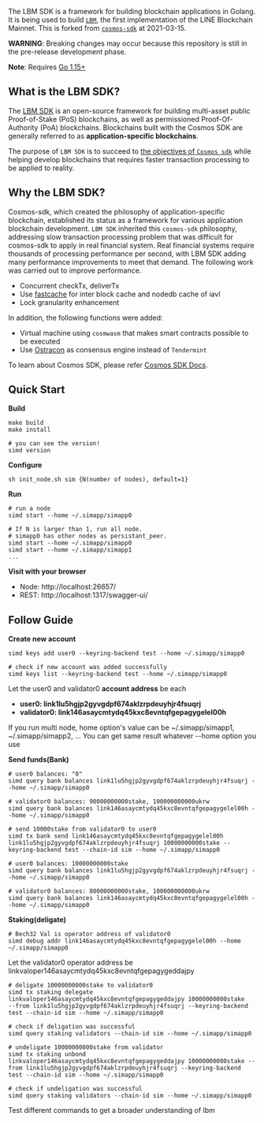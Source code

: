 The LBM SDK is a framework for building blockchain applications in Golang.
It is being used to build [`LBM`](https://github.com/line/lbm), the first implementation of the LINE Blockchain Mainnet.
This is forked from [`cosmos-sdk`](https://github.com/cosmos/cosmos-sdk) at 2021-03-15.

**WARNING**: Breaking changes may occur because this repository is still in the pre-release development phase.

**Note**: Requires [Go 1.15+](https://golang.org/dl/)

## What is the LBM SDK?

The [LBM SDK](https://github.com/line/lbm-sdk) is an open-source framework for building multi-asset public Proof-of-Stake (PoS) <df value="blockchain">blockchains</df>, as well as permissioned Proof-Of-Authority (PoA) blockchains. Blockchains built with the Cosmos SDK are generally referred to as **application-specific blockchains**. 

The purpose of `LBM SDK` is to succeed to [the objectives of `Cosmos sdk`](https://github.com/cosmos/cosmos-sdk/blob/master/docs/intro/overview.md) while helping develop blockchains that requires faster transaction processing to be applied to reality.

## Why the LBM SDK?

Cosmos-sdk, which created the philosophy of application-specific blockchain, established its status as a framework for various application blockchain development. `LBM SDK` inherited this `cosmos-sdk` philosophy, addressing slow transaction processing problem that was difficult for cosmos-sdk to apply in real financial system. Real financial systems require thousands of processing performance per second, with LBM SDK adding many performance improvements to meet that demand.
The following work was carried out to improve performance.

- Concurrent checkTx, deliverTx
- Use [fastcache](https://github.com/victoriametrics/fastcache) for inter block cache and nodedb cache of iavl
- Lock granularity enhancement

In addition, the following functions were added:

- Virtual machine using `cosmwasm` that makes smart contracts possible to be executed 
- Use [Ostracon](https://github.com/line/ostracon) as consensus engine instead of `Tendermint`


To learn about Cosmos SDK, please refer [Cosmos SDK Docs](https://github.com/cosmos/cosmos-sdk/blob/master/docs).

## Quick Start


**Build**
```
make build
make install

# you can see the version!
simd version
```

**Configure**
```
sh init_node.sh sim {N(number of nodes), default=1}
```

**Run**
```
# run a node
simd start --home ~/.simapp/simapp0

# If N is larger than 1, run all node.
# simapp0 has other nodes as persistant_peer. 
simd start --home ~/.simapp/simapp0
simd start --home ~/.simapp/simapp1
...
```

**Visit with your browser**
* Node: http://localhost:26657/
* REST: http://localhost:1317/swagger-ui/


## Follow Guide


**Create new account**
```
simd keys add user0 --keyring-backend test --home ~/.simapp/simapp0

# check if new account was added successfully
simd keys list --keyring-backend test --home ~/.simapp/simapp0               
```

Let the user0 and validator0 **account address** be each 
* **user0: link1lu5hgjp2gyvgdpf674aklzrpdeuyhjr4fsuqrj**
* **validator0: link146asaycmtydq45kxc8evntqfgepagygelel00h**

If you run multi node, home option's value can be ~/.simapp/simapp1, ~/.simapp/simapp2, ...
You can get same result whatever --home option you use

**Send funds(Bank)**
```
# user0 balances: "0"
simd query bank balances link1lu5hgjp2gyvgdpf674aklzrpdeuyhjr4fsuqrj --home ~/.simapp/simapp0

# validator0 balances: 90000000000stake, 100000000000ukrw
simd query bank balances link146asaycmtydq45kxc8evntqfgepagygelel00h --home ~/.simapp/simapp0

# send 10000stake from validator0 to user0
simd tx bank send link146asaycmtydq45kxc8evntqfgepagygelel00h link1lu5hgjp2gyvgdpf674aklzrpdeuyhjr4fsuqrj 10000000000stake --keyring-backend test --chain-id sim --home ~/.simapp/simapp0

# user0 balances: 10000000000stake
simd query bank balances link1lu5hgjp2gyvgdpf674aklzrpdeuyhjr4fsuqrj --home ~/.simapp/simapp0

# validator0 balances: 80000000000stake, 100000000000ukrw
simd query bank balances link146asaycmtydq45kxc8evntqfgepagygelel00h --home ~/.simapp/simapp0
```

**Staking(deligate)**
```
# Bech32 Val is operator address of validator0
simd debug addr link146asaycmtydq45kxc8evntqfgepagygelel00h --home ~/.simapp/simapp0
```
Let the validator0 operator address be linkvaloper146asaycmtydq45kxc8evntqfgepagygeddajpy

```
# deligate 10000000000stake to validator0
simd tx staking delegate linkvaloper146asaycmtydq45kxc8evntqfgepagygeddajpy 10000000000stake 
--from link1lu5hgjp2gyvgdpf674aklzrpdeuyhjr4fsuqrj --keyring-backend test --chain-id sim --home ~/.simapp/simapp0

# check if deligation was successful
simd query staking validators --chain-id sim --home ~/.simapp/simapp0

# undeligate 10000000000stake from validator
simd tx staking unbond linkvaloper146asaycmtydq45kxc8evntqfgepagygeddajpy 10000000000stake --from link1lu5hgjp2gyvgdpf674aklzrpdeuyhjr4fsuqrj --keyring-backend test --chain-id sim --home ~/.simapp/simapp0

# check if undeligation was successful
simd query staking validators --chain-id sim --home ~/.simapp/simapp0
```

Test different commands to get a broader understanding of lbm
